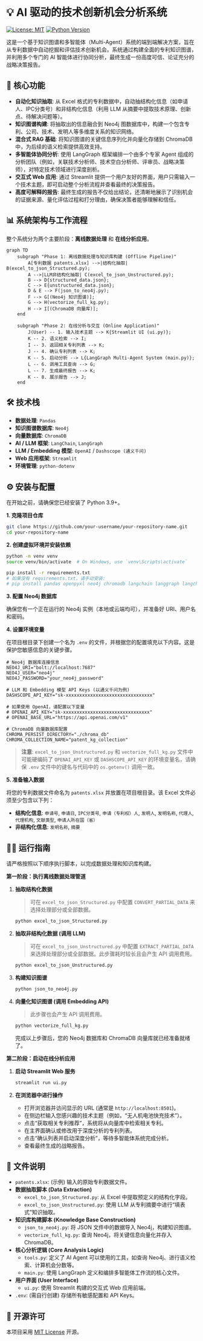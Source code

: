 # 💡 AI 驱动的技术创新机会分析系统

[![License: MIT](https://img.shields.io/badge/License-MIT-yellow.svg)](https://opensource.org/licenses/MIT)
[![Python Version](https://img.shields.io/badge/python-3.9+-blue.svg)](https://www.python.org/downloads/)

这是一个基于知识图谱和多智能体（Multi-Agent）系统的端到端解决方案，旨在从专利数据中自动挖掘和评估技术创新机会。系统通过构建全面的专利知识图谱，并利用多个专门的 AI 智能体进行协同分析，最终生成一份高度可信、论证充分的战略决策报告。

## 🚀 核心功能

- **自动化知识抽取**: 从 Excel 格式的专利数据中，自动抽结构化信息（如申请人、IPC分类号）和非结构化信息（利用 LLM 从摘要中提取技术原理、创新点、待解决问题等）。
- **知识图谱构建**: 将抽取出的信息融合到 Neo4j 图数据库中，构建一个包含专利、公司、技术、发明人等多维度关系的知识网络。
- **混合式 RAG 基础**: 将知识图谱的关键信息序列化并向量化存储到 ChromaDB 中，为后续的语义检索提供高效支持。
- **多智能体协同分析**: 使用 LangGraph 框架编排一个由多个专家 Agent 组成的分析团队（例如，关联技术分析师、技术空白分析师、评审员、战略决策师），对特定技术领域进行深度剖析。
- **交互式 Web 应用**: 通过 Streamlit 提供一个用户友好的界面，用户只需输入一个技术主题，即可启动整个分析流程并查看最终的决策报告。
- **高度可解释的报告**: 最终生成的报告不仅给出结论，还清晰地展示了识别机会的证据来源、量化评估过程和打分理由，确保决策者能够理解和信任。

## 📊 系统架构与工作流程

整个系统分为两个主要阶段：**离线数据处理** 和 **在线分析应用**。

```mermaid
graph TD
    subgraph "Phase 1: 离线数据处理与知识库构建 (Offline Pipeline)"
        A[专利数据 patents.xlsx] -->|结构化抽取| B(excel_to_json_Structured.py);
        A -->|LLM非结构化抽取| C(excel_to_json_Unstructured.py);
        B --> D{structured_data.json};
        C --> E{unstructured_data.json};
        D & E --> F(json_to_neo4j.py);
        F --> G[(Neo4j 知识图谱)];
        G --> H(vectorize_full_kg.py);
        H --> I[(ChromaDB 向量库)];
    end

    subgraph "Phase 2: 在线分析与交互 (Online Application)"
        J(User) -- 1. 输入技术主题 --> K{Streamlit UI (ui.py)};
        K -- 2. 语义检索 --> I;
        I -- 3. 返回相关专利列表 --> K;
        J -- 4. 确认专利列表 --> K;
        K -- 5. 启动分析 --> L{LangGraph Multi-Agent System (main.py)};
        L -- 6. 调用工具查询 --> G;
        L -- 7. 生成最终报告 --> K;
        K -- 8. 展示报告 --> J;
    end
```

## 🛠️ 技术栈

- **数据处理**: `Pandas`
- **知识图谱数据库**: `Neo4j`
- **向量数据库**: `ChromaDB`
- **AI / LLM 框架**: `LangChain`, `LangGraph`
- **LLM / Embedding 模型**: `OpenAI` / `Dashscope (通义千问)`
- **Web 应用框架**: `Streamlit`
- **环境管理**: `python-dotenv`

## ⚙️ 安装与配置

在开始之前，请确保您已经安装了 Python 3.9+。

**1. 克隆项目仓库**
```bash
git clone https://github.com/your-username/your-repository-name.git
cd your-repository-name
```

**2. 创建虚拟环境并安装依赖**
```bash
python -m venv venv
source venv/bin/activate  # On Windows, use `venv\Scripts\activate`

pip install -r requirements.txt 
# 如果没有 requirements.txt，请手动安装:
# pip install pandas openpyxl neo4j chromadb langchain langgraph langchain-openai streamlit python-dotenv numpy openai pydantic
```

**3. 配置 Neo4j 数据库**

确保您有一个正在运行的 Neo4j 实例（本地或云端均可），并准备好 URI、用户名和密码。

**4. 设置环境变量**

在项目根目录下创建一个名为 `.env` 的文件，并根据您的配置填充以下内容。这是保护您敏感信息的关键步骤。

```env
# Neo4j 数据库连接信息
NEO4J_URI="bolt://localhost:7687"
NEO4J_USER="neo4j"
NEO4J_PASSWORD="your_neo4j_password"

# LLM 和 Embedding 模型 API Keys (以通义千问为例)
DASHSCOPE_API_KEY="sk-xxxxxxxxxxxxxxxxxxxxxxxxxxxxxxxx"

# 如果使用 OpenAI，请配置以下变量
# OPENAI_API_KEY="sk-xxxxxxxxxxxxxxxxxxxxxxxxxxxxxxxx"
# OPENAI_BASE_URL="https://api.openai.com/v1"

# ChromaDB 向量数据库配置
CHROMA_PERSIST_DIRECTORY="./chroma_db"
CHROMA_COLLECTION_NAME="patent_kg_collection"
```
> **注意**: `excel_to_json_Unstructured.py` 和 `vectorize_full_kg.py` 文件中可能硬编码了 `OPENAI_API_KEY` 或 `DASHSCOPE_API_KEY` 的环境变量名，请确保 `.env` 文件中的键名与代码中的 `os.getenv()` 调用一致。

**5. 准备输入数据**

将您的专利数据文件命名为 `patents.xlsx` 并放置在项目根目录。该 Excel 文件必须至少包含以下列：
- **结构化信息**: `申请号`, `申请日`, `IPC分类号`, `申请（专利权）人`, `发明人`, `发明名称`, `代理人`, `代理机构`, `文献类型`, `申请人所在国（省）`
- **非结构化信息**: `发明名称`, `摘要`

## 🏃‍♂️ 运行指南

请严格按照以下顺序执行脚本，以完成数据处理和知识库构建。

**第一阶段：执行离线数据处理管道**

1.  **抽取结构化数据**
    > 可在 `excel_to_json_Structured.py` 中配置 `CONVERT_PARTIAL_DATA` 来选择处理部分或全部数据。
    ```bash
    python excel_to_json_Structured.py
    ```

2.  **抽取非结构化数据 (调用 LLM)**
    > 可在 `excel_to_json_Unstructured.py` 中配置 `EXTRACT_PARTIAL_DATA` 来选择处理部分或全部数据。此步骤耗时较长且会产生 API 调用费用。
    ```bash
    python excel_to_json_Unstructured.py
    ```

3.  **构建知识图谱**
    ```bash
    python json_to_neo4j.py
    ```

4.  **向量化知识图谱 (调用 Embedding API)**
    > 此步骤也会产生 API 调用费用。
    ```bash
    python vectorize_full_kg.py
    ```
    完成以上步骤后，您的 Neo4j 数据库和 ChromaDB 向量库就已经准备就绪了。

**第二阶段：启动在线分析应用**

1.  **启动 Streamlit Web 服务**
    ```bash
    streamlit run ui.py
    ```

2.  **在浏览器中进行操作**
    - 打开浏览器并访问显示的 URL (通常是 `http://localhost:8501`)。
    - 在侧边栏输入您感兴趣的技术主题（例如，“无人机电池快充技术”）。
    - 点击“获取相关专利推荐”，系统将从向量库中检索相关专利。
    - 在主界面确认或修改用于深度分析的专利列表。
    - 点击“确认列表并启动深度分析”，等待多智能体系统完成分析。
    - 查看最终生成的战略报告。

## 📂 文件说明

-   `patents.xlsx`: (示例) 输入的原始专利数据文件。
-   **数据抽取脚本 (Data Extraction)**
    -   `excel_to_json_Structured.py`: 从 Excel 中提取预定义的结构化字段。
    -   `excel_to_json_Unstructured.py`: 使用 LLM 从专利摘要中进行“填表式”知识抽取。
-   **知识库构建脚本 (Knowledge Base Construction)**
    -   `json_to_neo4j.py`: 将 JSON 文件中的数据导入 Neo4j，构建知识图谱。
    -   `vectorize_full_kg.py`: 查询 Neo4j，将关键信息向量化并存入 ChromaDB。
-   **核心分析逻辑 (Core Analysis Logic)**
    -   `tools.py`: 定义了 AI Agent 可以使用的工具，如查询 Neo4j、进行语义检索、计算机会分数等。
    -   `main.py`: 使用 LangGraph 定义和编排多智能体工作流的核心文件。
-   **用户界面 (User Interface)**
    -   `ui.py`: 使用 Streamlit 构建的交互式 Web 应用前端。
-   `.env`: (需自行创建) 存储所有敏感配置和 API Keys。

## 📜 开源许可

本项目采用 [MIT License](LICENSE) 开源。
